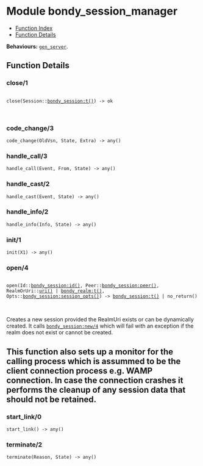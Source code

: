 

# Module bondy_session_manager #
* [Function Index](#index)
* [Function Details](#functions)

__Behaviours:__ [`gen_server`](gen_server.md).

<a name="functions"></a>

## Function Details ##

<a name="close-1"></a>

### close/1 ###

<pre><code>
close(Session::<a href="bondy_session.md#type-t">bondy_session:t()</a>) -&gt; ok
</code></pre>
<br />

<a name="code_change-3"></a>

### code_change/3 ###

`code_change(OldVsn, State, Extra) -> any()`

<a name="handle_call-3"></a>

### handle_call/3 ###

`handle_call(Event, From, State) -> any()`

<a name="handle_cast-2"></a>

### handle_cast/2 ###

`handle_cast(Event, State) -> any()`

<a name="handle_info-2"></a>

### handle_info/2 ###

`handle_info(Info, State) -> any()`

<a name="init-1"></a>

### init/1 ###

`init(X1) -> any()`

<a name="open-4"></a>

### open/4 ###

<pre><code>
open(Id::<a href="bondy_session.md#type-id">bondy_session:id()</a>, Peer::<a href="bondy_session.md#type-peer">bondy_session:peer()</a>, RealmOrUri::<a href="#type-uri">uri()</a> | <a href="bondy_realm.md#type-t">bondy_realm:t()</a>, Opts::<a href="bondy_session.md#type-session_opts">bondy_session:session_opts()</a>) -&gt; <a href="bondy_session.md#type-t">bondy_session:t()</a> | no_return()
</code></pre>
<br />

Creates a new session provided the RealmUri exists or can be dynamically
created.
It calls [`bondy_session:new/4`](bondy_session.md#new-4) which will fail with an exception
if the realm does not exist or cannot be created.

This function also sets up a monitor for the calling process which is
assummed to be the client connection process e.g. WAMP connection. In case
the connection crashes it performs the cleanup of any session data that
should not be retained.
-----------------------------------------------------------------------------

<a name="start_link-0"></a>

### start_link/0 ###

`start_link() -> any()`

<a name="terminate-2"></a>

### terminate/2 ###

`terminate(Reason, State) -> any()`

